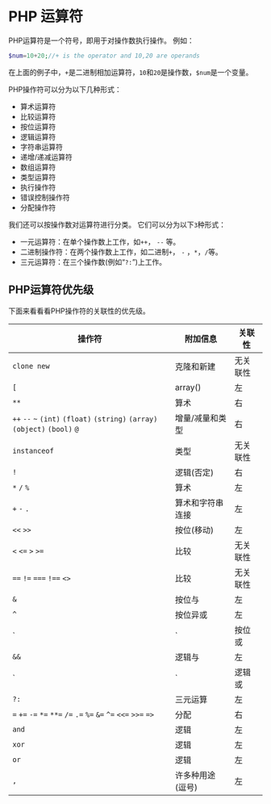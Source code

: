 # PHP 运算符

PHP运算符是一个符号，即用于对操作数执行操作。 例如：

```php
$num=10+20;//+ is the operator and 10,20 are operands
```

在上面的例子中，`+`是二进制相加运算符，`10`和`20`是操作数，`$num`是一个变量。

PHP操作符可以分为以下几种形式：

- 算术运算符
- 比较运算符
- 按位运算符
- 逻辑运算符
- 字符串运算符
- 递增/递减运算符
- 数组运算符
- 类型运算符
- 执行操作符
- 错误控制操作符
- 分配操作符

我们还可以按操作数对运算符进行分类。 它们可以分为以下`3`种形式：

- 一元运算符：在单个操作数上工作，如`++`， `--` 等。
- 二进制操作符：在两个操作数上工作，如二进制`+`， `-` ，`*`，`/`等。
- 三元运算符：在三个操作数(例如“`?:`”)上工作。

## PHP运算符优先级

下面来看看看PHP操作符的关联性的优先级。

| 操作符                                                       | 附加信息         | 关联性   |
| ------------------------------------------------------------ | ---------------- | -------- |
| `clone new`                                                  | 克隆和新建       | 无关联性 |
| `[`                                                          | array()          | 左       |
| `**`                                                         | 算术             | 右       |
| `++` `--` `~` `(int)` `(float)` `(string)` `(array)` `(object)` `(bool)` `@` | 增量/减量和类型  | 右       |
| `instanceof`                                                 | 类型             | 无关联性 |
| `!`                                                          | 逻辑(否定)       | 右       |
| `*` `/` `%`                                                  | 算术             | 左       |
| `+` `-` `.`                                                  | 算术和字符串连接 | 左       |
| `<<` `>>`                                                    | 按位(移动)       | 左       |
| `<` `<=` `>` `>=`                                            | 比较             | 无关联性 |
| `==` `!=` `===` `!==` `<>`                                   | 比较             | 无关联性 |
| `&`                                                          | 按位与           | 左       |
| `^`                                                          | 按位异或         | 左       |
| `|` | 按位或           | 左       |
| `&&`                                                         | 逻辑与           | 左       |
| `|` | 逻辑或           | 左       |
| `?:`                                                         | 三元运算         | 左       |
| `=` `+=` `-=` `*=` `**=` `/=` `.=` `%=` `&=`  `^=` `<<=` `>>=` `=>` | 分配             | 右       |
| `and`                                                        | 逻辑             | 左       |
| `xor`                                                        | 逻辑             | 左       |
| `or`                                                         | 逻辑             | 左       |
| `,`                                                          | 许多种用途(逗号) | 左       |